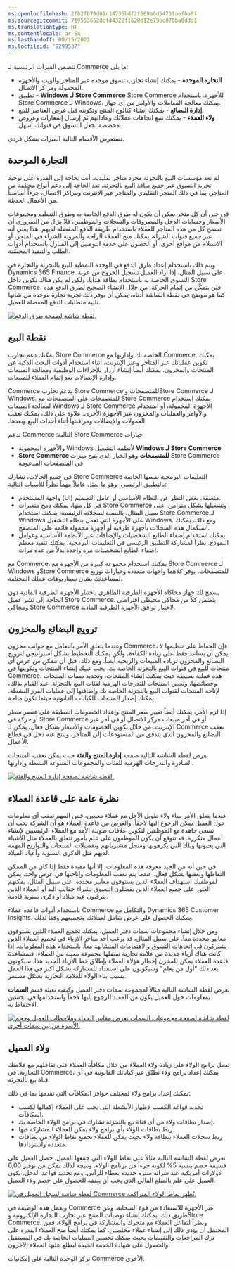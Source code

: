 ```yaml
---
ms.openlocfilehash: 2fb2fb78d01c14735bdf2f669a6d5473faefba0f
ms.sourcegitcommit: 719553652dcf44322f1628d12e79bc870ba0ddd1
ms.translationtype: HT
ms.contentlocale: ar-SA
ms.lasthandoff: 08/15/2022
ms.locfileid: "9299537"
---
```

تتضمن الميزات الرئيسية لـ Commerce ما يلي:

- **التجارة الموحدة** - يمكنك إنشاء تجارب تسوق موحدة عبر المتاجر والويب والأجهزة المحمولة ومراكز الاتصال.
- **‏‫Store Commerce لـ Windows‬** - تطبيق Store Commerce للأجهزة. باستخدام Store Commerce لـ Windows، يمكنك معالجة المعاملات والأوامر من أي جهاز.
- **إدارة البضائع** - يمكنك إنشاء كتالوج المنتج وتكوينه قبل عرض العناصر للبيع.
- **ولاء العملاء** - يمكنك تتبع اتجاهات عملائك وعاداتهم ثم إرسال إشعارات وعروض مخصصة تجعل التسوق في قنواتك أسهل.

تستعرض الأقسام التالية الميزات بشكل فردي.

## <a name="unified-commerce"></a>التجارة الموحدة

لم تعد مؤسسات البيع بالتجزئة مجرد متاجر تقليدية. أنت بحاجة إلى القدرة على توحيد تجربة التسوق عبر جميع منافذ البيع بالتجزئة. تعد الحاجة إلى دعم أنواع مختلفة من المتاجر، بما في ذلك المتجر التقليدي والمتاجر عبر الإنترنت ومراكز الاتصال، جزءاً أساسياً من الأعمال الحديثة. 

في حين أن كل متجر يمكن أن يكون له طرق الدفع الخاصة به وطرق التسليم ومجموعات الأسعار وحسابات الدخل والمصروفات والسجلات والموظفين، فلا يزال من الضروري أن تسمح كل من هذه المتاجر للعملاء باستخدام طريقة الدفع المفضلة لديهم. هذا يعني أنه عبر جميع قنوات الشراء، يمكنك منح العملاء الراحة والمرونة للشراء في المتجر، أو الاستلام من مواقع أخرى، أو الحصول على خدمة التوصيل إلى المنازل باستخدام أدوات الطلب والتنفيذ المحسّنة.

ويتم ذلك باستخدام إعداد طرق الدفع في الوحدة النمطية للبيع بالتجزئة والتجارة في Dynamics 365 Finance. على سبيل المثال، إذا أراد العميل تسجيل الخروج من عربة التسوق الخاصة به باستخدام بطاقة هدايا، ولكن لم يكن هناك تكوين داخل Store Commerce، فلن يتمكّن من إتمام الحركة. من خلال الإنشاء الصحيح لطرق الدفع هذه كما هو موضح في لقطة الشاشة أدناه، يمكن أن يوفر ذلك تجربة تجارة موحدة من شأنها تلبية متطلبات الدفع المفضلة للعميل. 


[![ لقطة شاشة لصفحة طرق الدفع.](../media/payment-methods-ss.png)](../media/payment-methods-ss.png#lightbox)

## <a name="point-of-sale"></a>نقطة البيع 

يمكنك دعم تجارب Store Commerce الخاصة بك وإدارتها مع Commerce. يمكنك تكوين عملياتك عبر المتاجر وعبر الإنترنت، أثناء استخدام أدوات البحث الذكية عن المنتجات والمخزون. يمكنك أيضاً إنشاء أزرار للإجراءات الوظيفية ومعالجة المبيعات وإدارة الإيصالات بعد إتمام العملاء للمبيعات.

Commerce يدعم تجارب Store Commerce للمتصفحات وStore Commerce لـ Windows. يمكنك استخدام ‏‫Store Commerce للمتصفحات على المتصفحات مع الأجهزة المحمولة، أو استخدام ‏‫Store Commerce لـ Windows لمعالجة المبيعات والأوامر والعمليات والمخزون عبر الأجهزة الأخرى. علاوة على ذلك، يمكنك تعقب العمولات والإيصالات ومراقبتها أثناء أحداث البيع وبعدها.

تدعم Commerce خيارات ‏‫Store Commerce التالية:

- **‏‫Store Commerce لـ Windows** لأنظمه التشغيل Windows والأجهزة المحمولة
- **Store Commerce للمتصفحات** وهو الخيار الذي يتيح ميزات Store Commerce في المتصفحات المدعومة

في جميع الحالات، تشارك Store Commerce التعليمات البرمجية نفسها الخاصة بالتطبيق الرئيسي، وهو ما يمثل عاملاً مهماً نظراً للأسباب التالية:

- واجهة المستخدم (UI) متسقة، بغض النظر عن النظام الأساسي أو عامل التصميم.
- في كل منها، يمكنك دمج متغيرات Store Commerce وتشغيلها بشكل متزامن. على سبيل المثال، بالنسبة لسجلاته الرئيسية، يمكنك استخدام Store Commerce لـ Windows على الأجهزة التي تعمل بنظام التشغيل Windows. ومع ذلك، يمكنك استكمال هذه السجلات بأجهزة طرفية أو أجهزة محمولة قائمة على المتصفح.
- يمكنك استخدام إضفاء الطابع الشخصيات والإضافات عبر الأنظمة الأساسية وعوامل النموذج. نظراً لمشاركة التطبيق الرئيسي في التعليمات البرمجية، يمكنك تنفيذ معظم إضفاء الطابع الشخصيات مرة واحدة بدلاً من عدة مرات.

مع Commerce، يمكنك استخدام مجموعة كبيرة من الأجهزة مع Store Commerce لـ Windows وStore Commerce للمتصفحات. يوفر كلاهما واجهات متعددة وخيارات توزيع لمساعدتك بشأن سيناريوهات عملك المختلفة. 

يسمح لك جهاز محاكاة الأجهزة الطرفية الظاهري باختبار الأجهزة الطرفية المادية دون الحاجة إلى نشر عميل Store Commerce. يتضمن كلاً من محاكي محيطي افتراضي ومحاكي Store Commerce لاختبار توافق الأجهزة الطرفية المادية.

## <a name="merchandising-and-inventory"></a>ترويج البضائع والمخزون

وعندما يتعلق الأمر بالتعامل مع جوانب مخزون Commerce، فإن الحفاظ على تنظيمها لا يمكن أن يساعد فقط على زيادة الكفاءة، ولكن يمكنك التخطيط بشكل استراتيجي لترويج البضائع والمخزون لزيادة المبيعات والربحية أيضاً. ومع ذلك، قبل أن تتمكن من عرض أي منتجات للبيع في قنوات البيع بالتجزئة الخاصة بك، يجب عليك إنشاء المنتجات وتكوينها في Commerce. هذه عملية بسيطة حيث يمكنك إنشاء المنتجات، وتحديد سمات المنتجات وخصائصها، وتعيين المنتجات للتدرجات الهرمية لفئات البيع بالتجزئة. عند القيام بذلك، لإتاحة المنتجات لقنوات البيع بالتجزئة الخاصة بك وإضافتها إلى عمليات الفرز النشطة. يمكنك إصدار المنتجات للكيانات القانونية حيثما تكون متاحة.

إذا لزم الأمر، يمكنك أيضاً تغيير سعر المنتج وإعداد الخصومات المطبقة على عنصر سطر أو حركة في Store Commerce أو في أمر مبيعات مركز الاتصال أو في أمر عبر الإنترنت. من خلال تكوين الخصومات والأسعار بشكل فعال، يمكن لـ Commerce تعقب البضائع والمخزون الذي يتدفق من المستودعات إلى المتاجر، وينتج عنه دخل في قطاع الأعمال. 

تعرض لقطة الشاشة التالية صفحة **إدارة المنتج والفئة** حيث يمكن تعقب المنتجات الصادرة والتدرجات الهرمية للفئات والمجموعات المتنوعة النشطة وإدارتها. 

[![لقطة شاشة لصفحة إدارة المنتج والفئة.](../media/m14-merchandising.png)](../media/m14-merchandising.png#lightbox)

## <a name="clienteling-overview"></a>نظرة عامة على قاعدة العملاء

عندما يتعلق الأمر ببناء ولاء طويل الأجل مع عملاء معينين، فمن المهم تعقب أي معلومات حول العميل يمكن الرجوع إليها لاحقاً. والغرض من قاعدة العملاء هو أن الشركة يجب أن تسعى جاهدة مع الموظفين لتكوين علاقات طويلة الأمد مع العملاء الرئيسيين لإنشاء أعمال متكررة. قد تتوقع أن يكون الموظفون على علم بأمور تتعلق بالعملاء مثل الأشياء التي يحبونها وتلك التي يكرهونها وسجل مشترياتهم وتفضيلات المنتجات والتواريخ المهمة لديهم مثل الذكرى السنوية وأعياد الميلاد.

في حين أنه من الجيد معرفة هذه المعلومات، إلا أنها مفيدة فقط إذا كان من الممكن التقاطها وتعقبها بشكل فعال. عندما يتم تعقب المعلومات وإتاحتها في عرض واحد، يمكن لموظفيك استهداف العملاء الذين يستوفون معايير محددة. على سبيل المثال، يمكنهم العثور على جميع العملاء الذين يفضلون التسوق لشراء حقائب اليد أو العملاء الذين يترقبون عيد ميلاد أو ذكرى سنوية قادمة.

باستخدام أدوات قاعدة عملاء Commerce والتكامل مع Dynamics 365 Customer Insights، يمكنك الحصول على عرض شامل لعملائك وتجميعهم وفقاً لذلك. 

ومن خلال إنشاء مجموعات سمات دفتر العميل، يمكنك تجميع العملاء الذين يستوفون معايير محددة معاً. على سبيل المثال، قد يرغب أحد متاجر الأزياء في تجميع العملاء الذين يشتركون في اتجاهات التسوق والاهتمامات المتشابهة معاً. باستخدام هذه المعلومات، إذا كانت هناك أزياء جديدة من علامة تجارية تفضلها مجموعة معينة من العملاء، فبمساعدة قاعدة العملاء يمكن للمخزن إخطار هؤلاء العملاء بإطلاق خط الأزياء الجديد هذا. سيكونون بعد ذلك "أول من يعلم" وسيكونون على استعداد للمشاركة بشكل أكبر في هذا العمل بسبب بناء الولاء للعلامة التجارية بشكل مستمر.
 
تعرض لقطة الشاشة التالية مثالاً لمجموعة سمات دفتر العميل وكيفيه تعبئة قسم **السمات** بمعلومات حول العميل يكون من المفيد الرجوع إليها لاحقاً واستخدامها في تحسين الاحتفاظ به. 

[![لقطة شاشة لصفحة مجموعات السمات تعرض مقاس الحذاء وملاحظات العميل وحجم الأسرة من بين سمات أخرى.](../media/attribute-groups-ss.png)](../media/attribute-groups-ss.png#lightbox)

## <a name="customer-loyalty"></a>ولاء العميل

تعمل برامج الولاء على زيادة ولاء العملاء من خلال مكافأة العملاء على تفاعلهم مع علامتك التجارية. في Commerce، يمكنك إعداد برامج ولاء تطبّق عبر كياناتك القانونية في أي قناة بيع بالتجزئة.

يمكنك إعداد برامج ولاء لمختلف حوافز المكافآت التي تقدمها بما في ذلك:

- تحديد قواعد الكسب لإظهار الأنشطة التي يجب على العملاء إكمالها لكسب المكافآت.
- إصدار بطاقات ولاء من أي قناة بيع بالتجزئة تشارك في برامج الولاء الخاصة بك.
- ربط بطاقات الولاء بأي برامج ولاء يمكن للعملاء المشاركة فيها.
- ربط سجلات العملاء ببطاقة ولاء بحيث يمكن للعملاء تجميع نقاط الولاء من بطاقات متعددة واستردادها.

تعرض لقطة الشاشة التالية مثالاً على نقاط الولاء التي جمعها العميل. حصل العميل على قسيمة خصم بنسبة 5% لكونه جزءاً من برنامج الولاء، ونتيجة لذلك تمكن من توفير 6,00 دولارات أمريكية عند شرائه سترة جديدة بغطاء للرأس. ومع تحديد قواعد الدخل، يكون العميل على علم بالمبلغ المالي الذي يجب أن ينفقه للحصول على خصم ولاء العميل. 

[![لقطة شاشة لسجل العميل في Commerce تُظهر نقاط الولاء المتراكمة.](../media/m14-dynamics-365-commerce-window.png)](../media/m14-dynamics-365-commerce-window.png#lightbox)
 
وتعمل هذه الوظيفة في Commerce عبر الأجهزة للاستفادة من قوة السحابة. وعن طريق ذلك، يمكنك إنشاء توصيات المنتج عبر تجارب التجارة الإلكترونية وStore Commerce. ونظراً لتفاعل العملاء مع متجرك والمشاركة في برامج الولاء، فمن المحتمل أن يؤدي ذلك إلى إنشاء عملاء مخلصين. كما يمكنك أيضاً منح العملاء القدرة على ترك المراجعات والتقييمات بحيث يمكنك تحسين العمليات الخاصة بك في المستقبل والحصول على شهادة الخدمة الجيدة ليطلع عليها العملاء الآخرون.

تركز الوحدة التالية على إمكانيات Commerce الأخرى.
